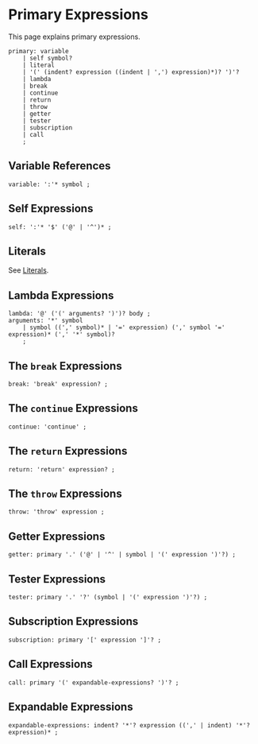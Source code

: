 # Primary Expressions

This page explains primary expressions.

    primary: variable
        | self symbol?
        | literal
        | '(' (indent? expression ((indent | ',') expression)*)? ')'?
        | lambda
        | break
        | continue
        | return
        | throw
        | getter
        | tester
        | subscription
        | call
        ;

## Variable References

    variable: ':'* symbol ;

## Self Expressions

    self: ':'* '$' ('@' | '^')* ;

## Literals

See [Literals](Literals.md).

## Lambda Expressions

    lambda: '@' ('(' arguments? ')')? body ;
    arguments: '*' symbol
        | symbol ((',' symbol)* | '=' expression) (',' symbol '=' expression)* (',' '*' symbol)?
        ;

## The `break` Expressions

    break: 'break' expression? ;

## The `continue` Expressions

    continue: 'continue' ;

## The `return` Expressions

    return: 'return' expression? ;

## The `throw` Expressions

    throw: 'throw' expression ;

## Getter Expressions

    getter: primary '.' ('@' | '^' | symbol | '(' expression ')'?) ;

## Tester Expressions

    tester: primary '.' '?' (symbol | '(' expression ')'?) ;

## Subscription Expressions

    subscription: primary '[' expression ']'? ;

## Call Expressions

    call: primary '(' expandable-expressions? ')'? ;

## Expandable Expressions

    expandable-expressions: indent? '*'? expression ((',' | indent) '*'? expression)* ;
